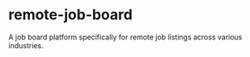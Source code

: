 # remote-job-board
A job board platform specifically for remote job listings across various industries.
